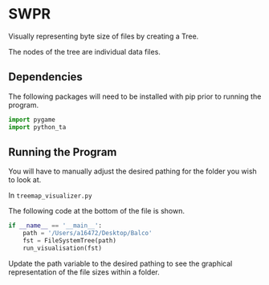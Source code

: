# SWPR
Visually representing byte size of files by creating a Tree.

The nodes of the tree are individual data files. 


Dependencies
-------------

The following packages will need to be installed with pip prior to running the program.

```python
import pygame
import python_ta
```


Running the Program
-------------------
You will have to manually adjust the desired pathing for the folder you wish to look at. 

In ```treemap_visualizer.py```

The following code at the bottom of the file is shown.

```python
if __name__ == '__main__':
    path = '/Users/a16472/Desktop/Balco'
    fst = FileSystemTree(path)
    run_visualisation(fst)
```

Update the path variable to the desired pathing to see the graphical representation of the file sizes within a folder.
